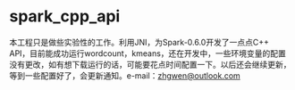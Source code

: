 spark_cpp_api
=============

本工程只是做些实验性的工作。利用JNI，为Spark-0.6.0开发了一点点C++ API，目前能成功运行wordcount，kmeans，还在开发中，一些环境变量的配置没有更改，如有想下载运行的话，可能要花点时间配置一下。以后还会继续更新，等到一些配置好了，会更新通知。e-mail：zhgwen@outlook.com